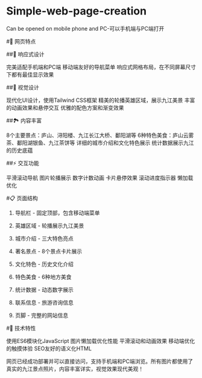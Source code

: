 # Simple-web-page-creation
Can be opened on mobile phone and PC-可以手机端与PC端打开

#🌟 网页特点

##📱 响应式设计

完美适配手机端和PC端
移动端友好的导航菜单
响应式网格布局，在不同屏幕尺寸下都有最佳显示效果

##🎨 视觉设计

现代化UI设计，使用Tailwind CSS框架
精美的轮播英雄区域，展示九江美景
丰富的动画效果和悬停交互
优雅的配色方案和渐变效果

##🏞️ 内容丰富

8个主要景点：庐山、浔阳楼、九江长江大桥、鄱阳湖等
6种特色美食：庐山云雾茶、鄱阳湖银鱼、九江茶饼等
详细的城市介绍和文化特色展示
统计数据展示九江的历史底蕴

##⚡ 交互功能

平滑滚动导航
图片轮播展示
数字计数动画
卡片悬停效果
滚动进度指示器
懒加载优化

#📋 页面结构

1. 导航栏 - 固定顶部，包含移动端菜单

2. 英雄区域 - 轮播展示九江美景

3. 城市介绍 - 三大特色亮点

4. 著名景点 - 8个景点卡片展示

5. 文化特色 - 历史文化介绍

6. 特色美食 - 6种地方美食

7. 统计数据 - 动态数字展示

8. 联系信息 - 旅游咨询信息

9. 页脚 - 完整的网站信息


#🔧 技术特性

使用ES6模块化JavaScript
图片懒加载优化性能
平滑滚动和动画效果
移动端优化的触摸体验
SEO友好的语义化HTML

网页已经成功部署并可以直接访问，支持手机端和PC端浏览。所有图片都使用了真实的九江景点照片，内容丰富详实，视觉效果现代美观！
